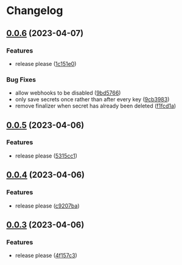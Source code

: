# Changelog

## [0.0.6](https://github.com/krystal/generated-secrets/compare/v0.0.5...v0.0.6) (2023-04-07)


### Features

* release please ([1c151e0](https://github.com/krystal/generated-secrets/commit/1c151e0dde4c10347ab05ace6da59433d0761f5d))


### Bug Fixes

* allow webhooks to be disabled ([9bd5766](https://github.com/krystal/generated-secrets/commit/9bd576666a94aa617bd803366cb87edcd047cf62))
* only save secrets once rather than after every key ([9cb3983](https://github.com/krystal/generated-secrets/commit/9cb3983ea8c864a3d795d7398e0f5175fa684bed))
* remove finalizer when secret has already been deleted ([f1fcd1a](https://github.com/krystal/generated-secrets/commit/f1fcd1a5b94680d41e1b0a0d48fac66329e70d36))

## [0.0.5](https://github.com/krystal/generated-secrets/compare/v0.0.4...v0.0.5) (2023-04-06)


### Features

* release please ([5315cc1](https://github.com/krystal/generated-secrets/commit/5315cc1630299ed677b3668f3f482608f21056fc))

## [0.0.4](https://github.com/krystal/generated-secrets/compare/v0.0.3...v0.0.4) (2023-04-06)


### Features

* release please ([c9207ba](https://github.com/krystal/generated-secrets/commit/c9207baa6ee2be52d2faa186431cfeafbfeb3068))

## [0.0.3](https://github.com/krystal/generated-secrets/compare/v0.0.2...v0.0.3) (2023-04-06)


### Features

* release please ([4f157c3](https://github.com/krystal/generated-secrets/commit/4f157c3aefb393479957c3a8944fa48fa26a1e21))
